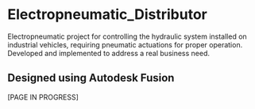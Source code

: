 # Electropneumatic_Distributor

Electropneumatic project for controlling the hydraulic system installed on industrial vehicles, 
requiring pneumatic actuations for proper operation. Developed and implemented to address a real business need. 

## Designed using Autodesk Fusion


[PAGE IN PROGRESS]
